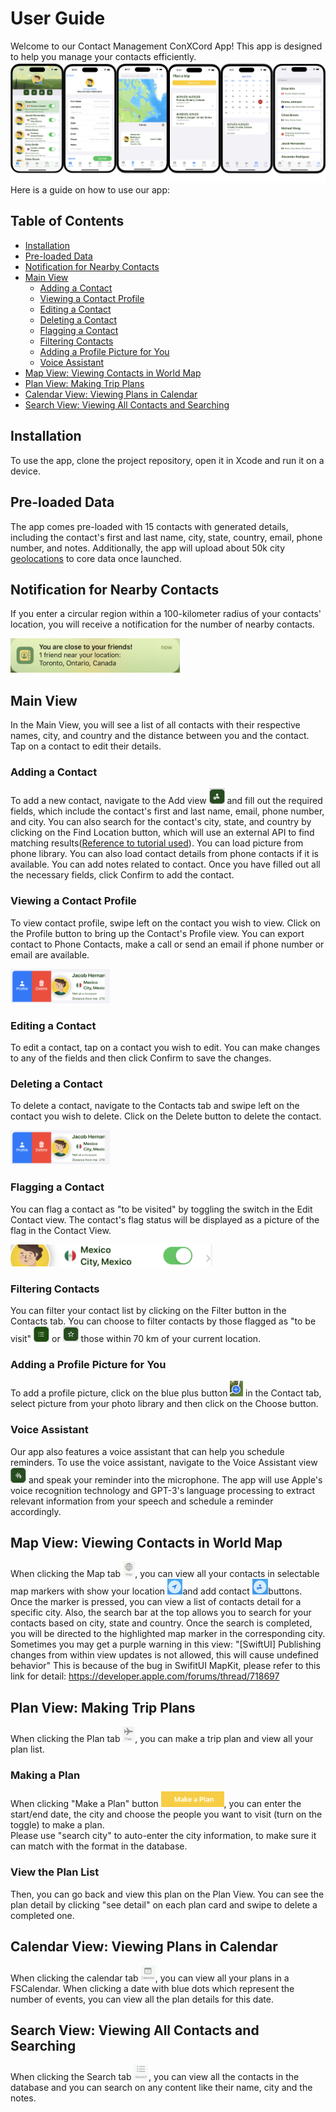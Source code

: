 # User Guide

Welcome to our Contact Management ConXCord App! This app is designed to help you manage your contacts efficiently.  
<img src="/EngEn/Mix/Pics/readme_view.png" alt="readme_view"/>  
Here is a guide on how to use our app:

## Table of Contents

- [Installation](#installation)
- [Pre-loaded Data](#pre-loaded-data)
- [Notification for Nearby Contacts](#notification-for-nearby-contacts)
- [Main View](#main-view)
    - [Adding a Contact](#adding-a-contact)
    - [Viewing a Contact Profile](#viewing-a-contact-profile)
    - [Editing a Contact](#editing-a-contact)
    - [Deleting a Contact](#deleting-a-contact)
    - [Flagging a Contact](#flagging-a-contact)
    - [Filtering Contacts](#filtering-contacts)
    - [Adding a Profile Picture for You](#adding-a-profile-picture-for-you)
    - [Voice Assistant](#voice-assistant)
- [Map View: Viewing Contacts in World Map](#map-view-viewing-contacts-in-world-map)
- [Plan View: Making Trip Plans](#plan-view-making-trip-plans)
- [Calendar View: Viewing Plans in Calendar](#calendar-view-viewing-plans-in-calendar)
- [Search View: Viewing All Contacts and Searching](#search-view-viewing-all-contacts-and-searching)

## Installation

To use the app, clone the project repository, open it in Xcode and run it on a device.

## Pre-loaded Data

The app comes pre-loaded with 15 contacts with generated details, including the contact's first and last name, city, state, country, email, phone number, and notes. Additionally, the app will upload about 50k city [geolocations](https://simplemaps.com/data/world-cities) to core data once launched.

## Notification for Nearby Contacts

If you enter a circular region within a 100-kilometer radius of your contacts' location, you will receive a notification for the number of nearby contacts.

<img src="EngEn/Mix/Pics/notification.png" alt="notification" height="55"/>

## Main View

In the Main View, you will see a list of all contacts with their respective names, city, and country and the distance between you and the contact. Tap on a contact to edit their details.

### Adding a Contact

To add a new contact, navigate to the Add view <img src="/EngEn/Mix/Pics/add_tab.png" alt="Add view" width="25" height="25"/> and fill out the required fields, which include the contact's first and last name, email, phone number, and city. You can also search for the contact's city, state, and country by clicking on the Find Location button, which will use an external API to find matching results([Reference to tutorial used](https://www.youtube.com/watch?v=dJ6f2o92tKg)). You can load picture from phone library. You can also load contact details from phone contacts if it is available. You can add notes related to contact. Once you have filled out all the necessary fields, click Confirm to add the contact.

### Viewing a Contact Profile

To view contact profile, swipe left on the contact you wish to view. Click on the Profile button to bring up the Contact's Profile view. You can export contact to Phone Contacts, make a call or send an email if phone number or email are available.

<img src="EngEn/Mix/Pics/swipe.png" alt="swipe" height="55"/>

### Editing a Contact

To edit a contact, tap on a contact you wish to edit. You can make changes to any of the fields and then click Confirm to save the changes.

### Deleting a Contact

To delete a contact, navigate to the Contacts tab and swipe left on the contact you wish to delete. Click on the Delete button to delete the contact. 

<img src="EngEn/Mix/Pics/swipe.png" alt="swipe" height="55"/>

### Flagging a Contact

You can flag a contact as "to be visited" by toggling the switch in the Edit Contact view. The contact's flag status will be displayed as a picture of the flag in the Contact View.

<img src="EngEn/Mix/Pics/toggle.png" alt="toggle" height="35"/>

### Filtering Contacts

You can filter your contact list by clicking on the Filter button in the Contacts tab. You can choose to filter contacts by those flagged as "to be visit" <img src="EngEn/Mix/Pics/visit.png" alt="filter visit" width="25" height="25"/> or <img src="EngEn/Mix/Pics/close.png" alt="filter prox" width="25" height="25"/> those within 70 km of your current location.

### Adding a Profile Picture for You

To add a profile picture, click on the blue plus button <img src="EngEn/Mix/Pics/plus.png" alt="plus" height="25"/> in the Contact tab, select picture from your photo library and then click on the Choose button.

### Voice Assistant

Our app also features a voice assistant that can help you schedule reminders. To use the voice assistant, navigate to the Voice Assistant view <img src="EngEn/Mix/Pics/voice.png" alt="voice" height="25"/> and speak your reminder into the microphone. The app will use Apple's voice recognition technology and GPT-3's language processing to extract relevant information from your speech and schedule a reminder accordingly.

## Map View: Viewing Contacts in World Map

 When clicking the Map tab <img src="EngEn/Mix/Pics/map_tab.png" alt="map_tab" height="25"/>, you can view all your contacts in selectable map markers with show your location <img src="EngEn/Mix/Pics/location.png" alt="location" height="25"/>and add contact <img src="EngEn/Mix/Pics/map_add.png" alt="map_add" height="25"/>buttons. Once the marker is pressed, you can view a list of contacts detail for a specific city. Also, the search bar at the top allows you to search for your contacts based on city, state and country. Once the search is completed, you will be directed to the highlighted map marker in the corresponding city.  
 Sometimes you may get a purple warning in this view: "[SwiftUI] Publishing changes from within view updates is not allowed, this will cause undefined behavior" This is because of the bug in SwifitUI MapKit, please refer to this link for detail: https://developer.apple.com/forums/thread/718697

## Plan View: Making Trip Plans

When clicking the Plan tab <img src="EngEn/Mix/Pics/plan_tab.png" alt="plan_tab" height="25"/>, you can make a trip plan and view all your plan list. 

### Making a Plan

When clicking "Make a Plan" button <img src="EngEn/Mix/Pics/make_plan.png" alt="make_plan" height="25"/>, you can enter the start/end date, the city and choose the people you want to visit (turn on the toggle) to make a plan.   
Please use "search city" to auto-enter the city information, to make sure it can match with the format in the database.

### View the Plan List
Then, you can go back and view this plan on the Plan View. You can see the plan detail by clicking "see detail" on each plan card and swipe to delete a completed one.

## Calendar View: Viewing Plans in Calendar

When clicking the calendar tab <img src="EngEn/Mix/Pics/calendar_tab.png" alt="calendar_tab" height="25"/>, you can view all your plans in a FSCalendar. When clicking a date with blue dots which represent the number of events, you can view all the plan details for this date. 

## Search View: Viewing All Contacts and Searching

When clicking the Search tab <img src="EngEn/Mix/Pics/search_tab.png" alt="search_tab" height="25"/>, you can view all the contacts in the database and you can search on any content like their name, city and the notes.
